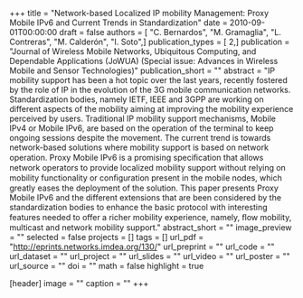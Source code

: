 +++
title = "Network-based Localized IP mobility Management: Proxy Mobile IPv6 and Current Trends in Standardization"
date = 2010-09-01T00:00:00
draft = false
authors = [ "C. Bernardos", "M. Gramaglia", "L. Contreras", "M. Calderón", "I. Soto",]
publication_types = [ 2,]
publication = "Journal of Wireless Mobile Networks, Ubiquitous Computing, and Dependable Applications (JoWUA) (Special issue: Advances in Wireless Mobile and Sensor Technologies)"
publication_short = ""
abstract = "IP mobility support has been a hot topic over the last years, recently fostered by the role of IP in the evolution of the 3G mobile communication networks. Standardization bodies, namely IETF, IEEE and 3GPP are working on different aspects of the mobility aiming at improving the mobility experience perceived by users. Traditional IP mobility support mechanisms, Mobile IPv4 or Mobile IPv6, are based on the operation of the terminal to keep ongoing sessions despite the movement. The current trend is towards network-based solutions where mobility support is based on network operation. Proxy Mobile IPv6 is a promising speciﬁcation that allows network operators to provide localized mobility support without relying on mobility functionality or conﬁguration present in the mobile nodes, which greatly eases the deployment of the solution. This paper presents Proxy Mobile IPv6 and the different extensions that are been considered by the standardization bodies to enhance the basic protocol with interesting features needed to offer a richer mobility experience, namely, ﬂow mobility, multicast and network mobility support."
abstract_short = ""
image_preview = ""
selected = false
projects = []
tags = []
url_pdf = "http://eprints.networks.imdea.org/130/"
url_preprint = ""
url_code = ""
url_dataset = ""
url_project = ""
url_slides = ""
url_video = ""
url_poster = ""
url_source = ""
doi = ""
math = false
highlight = true

[header]
image = ""
caption = ""
+++
